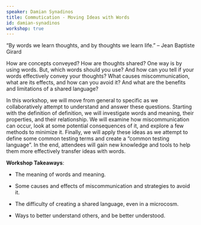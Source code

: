 ```yaml
---
speaker: Damian Synadinos
title: Commutication - Moving Ideas with Words
id: damian-synadinos
workshop: true
---
```

“By words we learn thoughts, and by thoughts we learn life.” – Jean Baptiste Girard

How are concepts conveyed? How are thoughts shared? One way is by using words. But, which words should you use? And how can you tell if your words effectively convey your thoughts? What causes miscommunication, what are its effects, and how can you avoid it? And what are the benefits and limitations of a shared language?

In this workshop, we will move from general to specific as we collaboratively attempt to understand and answer these questions. Starting with the definition of definition, we will investigate words and meaning, their properties, and their relationship. We will examine how miscommunication can occur, look at some potential consequences of it, and explore a few methods to minimize it. Finally, we will apply these ideas as we attempt to define some common testing terms and create a “common testing language”. In the end, attendees will gain new knowledge and tools to help them more effectively transfer ideas with words.

**Workshop Takeaways**:

  * The meaning of words and meaning.  

  * Some causes and effects of miscommunication and strategies to avoid it.

  * The difficulty of creating a shared language, even in a microcosm.

  * Ways to better understand others, and be better understood.
